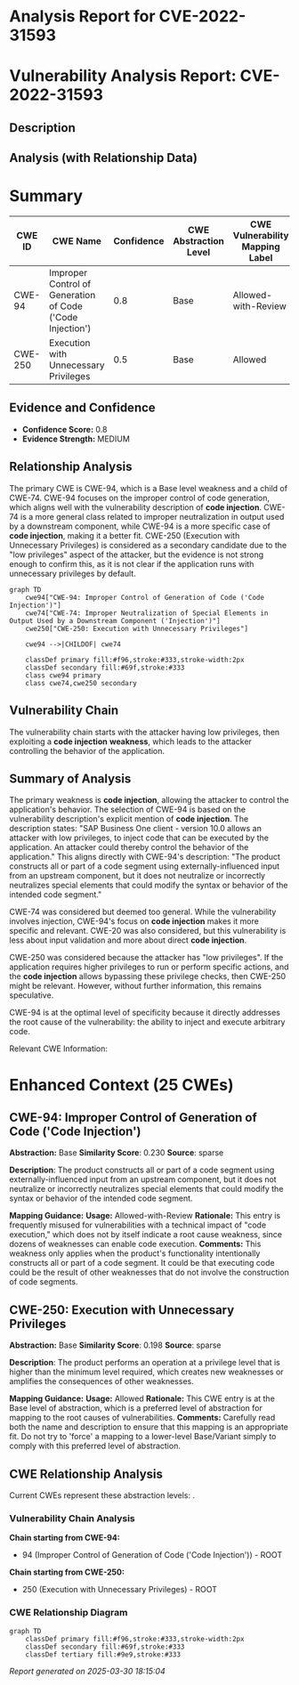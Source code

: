 # Analysis Report for CVE-2022-31593

# Vulnerability Analysis Report: CVE-2022-31593

## Description



## Analysis (with Relationship Data)

# Summary
| CWE ID | CWE Name | Confidence | CWE Abstraction Level | CWE Vulnerability Mapping Label | CWE-Vulnerability Mapping Notes |
|---|---|---|---|---|---|
| CWE-94 | Improper Control of Generation of Code ('Code Injection') | 0.8 | Base | Allowed-with-Review | Primary CWE |
| CWE-250 | Execution with Unnecessary Privileges | 0.5 | Base | Allowed | Secondary Candidate |

## Evidence and Confidence

*   **Confidence Score:** 0.8
*   **Evidence Strength:** MEDIUM

## Relationship Analysis
The primary CWE is CWE-94, which is a Base level weakness and a child of CWE-74. CWE-94 focuses on the improper control of code generation, which aligns well with the vulnerability description of **code injection**. CWE-74 is a more general class related to improper neutralization in output used by a downstream component, while CWE-94 is a more specific case of **code injection**, making it a better fit. CWE-250 (Execution with Unnecessary Privileges) is considered as a secondary candidate due to the "low privileges" aspect of the attacker, but the evidence is not strong enough to confirm this, as it is not clear if the application runs with unnecessary privileges by default.

```mermaid
graph TD
    cwe94["CWE-94: Improper Control of Generation of Code ('Code Injection')"]
    cwe74["CWE-74: Improper Neutralization of Special Elements in Output Used by a Downstream Component ('Injection')"]
    cwe250["CWE-250: Execution with Unnecessary Privileges"]
    
    cwe94 -->|CHILDOF| cwe74
    
    classDef primary fill:#f96,stroke:#333,stroke-width:2px
    classDef secondary fill:#69f,stroke:#333
    class cwe94 primary
    class cwe74,cwe250 secondary
```

## Vulnerability Chain
The vulnerability chain starts with the attacker having low privileges, then exploiting a **code injection** **weakness**, which leads to the attacker controlling the behavior of the application.

## Summary of Analysis
The primary weakness is **code injection**, allowing the attacker to control the application's behavior. The selection of CWE-94 is based on the vulnerability description's explicit mention of **code injection**. The description states: "SAP Business One client - version 10.0 allows an attacker with low privileges, to inject code that can be executed by the application. An attacker could thereby control the behavior of the application." This aligns directly with CWE-94's description: "The product constructs all or part of a code segment using externally-influenced input from an upstream component, but it does not neutralize or incorrectly neutralizes special elements that could modify the syntax or behavior of the intended code segment."

CWE-74 was considered but deemed too general. While the vulnerability involves injection, CWE-94's focus on **code injection** makes it more specific and relevant. CWE-20 was also considered, but this vulnerability is less about input validation and more about direct **code injection**.

CWE-250 was considered because the attacker has "low privileges". If the application requires higher privileges to run or perform specific actions, and the **code injection** allows bypassing these privilege checks, then CWE-250 might be relevant. However, without further information, this remains speculative.

CWE-94 is at the optimal level of specificity because it directly addresses the root cause of the vulnerability: the ability to inject and execute arbitrary code.

Relevant CWE Information:

# Enhanced Context (25 CWEs)

## CWE-94: Improper Control of Generation of Code ('Code Injection')
**Abstraction:** Base
**Similarity Score**: 0.230
**Source**: sparse

**Description**:
The product constructs all or part of a code segment using externally-influenced input from an upstream component, but it does not neutralize or incorrectly neutralizes special elements that could modify the syntax or behavior of the intended code segment.

**Mapping Guidance:**
**Usage:** Allowed-with-Review
**Rationale:** This entry is frequently misused for vulnerabilities with a technical impact of "code execution," which does not by itself indicate a root cause weakness, since dozens of weaknesses can enable code execution.
**Comments:** This weakness only applies when the product's functionality intentionally constructs all or part of a code segment. It could be that executing code could be the result of other weaknesses that do not involve the construction of code segments.

## CWE-250: Execution with Unnecessary Privileges
**Abstraction:** Base
**Similarity Score**: 0.198
**Source**: sparse

**Description**:
The product performs an operation at a privilege level that is higher than the minimum level required, which creates new weaknesses or amplifies the consequences of other weaknesses.

**Mapping Guidance:**
**Usage:** Allowed
**Rationale:** This CWE entry is at the Base level of abstraction, which is a preferred level of abstraction for mapping to the root causes of vulnerabilities.
**Comments:** Carefully read both the name and description to ensure that this mapping is an appropriate fit. Do not try to 'force' a mapping to a lower-level Base/Variant simply to comply with this preferred level of abstraction.


## CWE Relationship Analysis

Current CWEs represent these abstraction levels: .


### Vulnerability Chain Analysis

**Chain starting from CWE-94:**
- 94 (Improper Control of Generation of Code ('Code Injection')) - ROOT


**Chain starting from CWE-250:**
- 250 (Execution with Unnecessary Privileges) - ROOT



### CWE Relationship Diagram

```mermaid
graph TD
    classDef primary fill:#f96,stroke:#333,stroke-width:2px
    classDef secondary fill:#69f,stroke:#333
    classDef tertiary fill:#9e9,stroke:#333
```



*Report generated on 2025-03-30 18:15:04*
